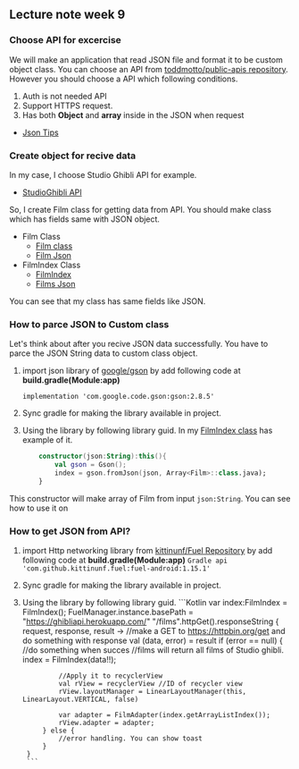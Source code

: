 ## Lecture note week 9
### Choose API for excercise
We will make an application that read JSON file and format it to be custom object class. You can choose an API from [toddmotto/public-apis repository](https://github.com/toddmotto/public-apis). However you should choose a API which following conditions.
  1. Auth is not needed API
  2. Support HTTPS request.
  3. Has both **Object** and **array** inside in the JSON when request

 - [Json Tips](https://githab.com/ShotaKu/AndroidAppDev/Week)
### Create object for recive data
In my case, I choose Studio Ghibli API for example.
 - [StudioGhibli API](https://ghibliapi.herokuapp.com/)

So, I create Film class for getting data from API. You should make class which has fields same with JSON object. 
 - Film Class
    - [Film class](https://github.com/ShotaKu/AndroidAppDev)
    - [Film Json](https://ghibliapi.herokuapp.com/films/2baf70d1-42bb-4437-b551-e5fed5a87abe)
 - FilmIndex Class
     - [FilmIndex](https://github.com/ShotaKu/AndroidAppDev)
     - [Films Json](https://ghibliapi.herokuapp.com/films)

You can see that my class has same fields like JSON.
### How to parce JSON to Custom class
Let's think about after you recive JSON data successfully. You have to parce the JSON String data to custom class object. 
 1. import json library of [google/gson](https://github.com/google/gson) by add following code at **build.gradle(Module:app)**

    ```Gradle
    implementation 'com.google.code.gson:gson:2.8.5'
    ```
 2. Sync gradle for making the library available in project.
 3. Using the library by following library guid. In my [FilmIndex class](https://github.com/ShotaKu/AndroidAppDev) has example of it.
    ```Kotlin
        constructor(json:String):this(){
            val gson = Gson();
            index = gson.fromJson(json, Array<Film>::class.java);
        }
    ```
This constructor will make array of Film from input ```json:String```. You can see how to use it on

### How to get JSON from API?
1. import Http networking library from [kittinunf/Fuel Repository](https://github.com/kittinunf/Fuel) by add following code at **build.gradle(Module:app)**
        ```Gradle
        api 'com.github.kittinunf.fuel:fuel-android:1.15.1'
        ```
2. Sync gradle for making the library available in project.
3. Using the library by following library guid.
        ```Kotlin
        var index:FilmIndex = FilmIndex();
        FuelManager.instance.basePath = "https://ghibliapi.herokuapp.com/"
        "/films".httpGet().responseString { request, response, result ->
            //make a GET to https://httpbin.org/get and do something with response
            val (data, error) = result
            if (error == null) {
                //do something when succes
                //films will return all films of Studio ghibli. 
                index = FilmIndex(data!!);

                //Apply it to recyclerView
                val rView = recyclerView //ID of recycler view
                rView.layoutManager = LinearLayoutManager(this, LinearLayout.VERTICAL, false)

                var adapter = FilmAdapter(index.getArrayListIndex());
                rView.adapter = adapter;
            } else {
                //error handling. You can show toast
            }
        }
        ```

